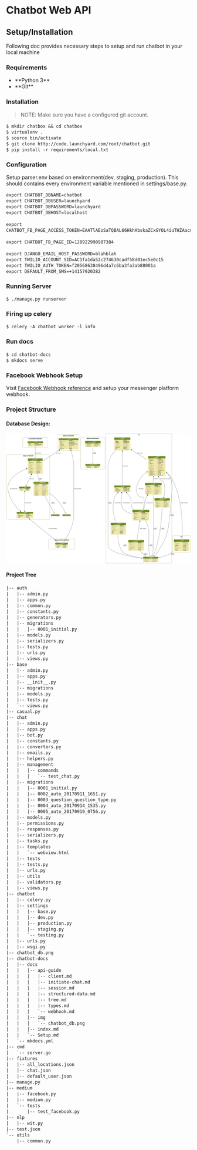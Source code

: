 # Chatbot Web API

## Setup/Installation
Following doc provides necessary steps to setup and run chatbot in your local machine

### Requirements
<ul>
<li>**Python 3**</li>
<li>**Git**</li>
</ul>

### Installation
>NOTE: Make sure you have a configured git account.

```
$ mkdir chatbox && cd chatbox
$ virtualenv .
$ source bin/activate
$ git clone http://code.launchyard.com/root/chatbot.git
$ pip install -r requirements/local.txt
```

### Configuration

Setup parser.env based on environment(dev, staging, production). This should contains every environment variable mentioned in settings/base.py.

```
export CHATBOT_DBNAME=chatbot
export CHATBOT_DBUSER=launchyard
export CHATBOT_DBPASSWORD=launchyard
export CHATBOT_DBHOST=localhost

export CHATBOT_FB_PAGE_ACCESS_TOKEN=EAATlAEoSaTQBAL66HkhAbskaZCxGYOL4iuTHZAacmBQz9hYC924DVOZAZBpPiqaFpkCqjZCMgZB4Ox4oJ4P88jkpZA6buIeonXPAEKTVkZBWMNfXIpWWrH4TLEJ83OJNcIECybY4HUgVVGKPteQqqXQuqlOmEvGcnk73bHXpiFx9wwZDZD

export CHATBOT_FB_PAGE_ID=128922990987384

export DJANGO_EMAIL_HOST_PASSWORD=blahblah
export TWILIO_ACCOUNT_SID=AC1fa1da52c274630cadf58d01ec5e0c15
export TWILIO_AUTH_TOKEN=f20568638496d4a7c6ba3fa3ab88001a
export DEFAULT_FROM_SMS=+14157920382
```

### Running Server 

```
$ ./manage.py runserver
```

### Firing up celery

```
$ celery -A chatbot worker -l info
```

### Run docs

```
$ cd chatbot-docs
$ mkdocs serve
```

### Facebook Webhook Setup

Visit [Facebook Webhook reference](https://developers.facebook.com/docs/messenger-platform/webhook-reference#setup) and setup your messenger platform webhook.

### Project Structure

#### Database Design:

![Chatbot models](img/chatbot_db.png)

#### Project Tree

```
|-- auth
|   |-- admin.py
|   |-- apps.py
|   |-- common.py
|   |-- constants.py
|   |-- generators.py
|   |-- migrations
|   |   |-- 0001_initial.py
|   |-- models.py
|   |-- serializers.py
|   |-- tests.py
|   |-- urls.py
|   |-- views.py
|-- base
|   |-- admin.py
|   |-- apps.py
|   |-- __init__.py
|   |-- migrations
|   |-- models.py
|   |-- tests.py
|   `-- views.py
|-- casual.py
|-- chat
|   |-- admin.py
|   |-- apps.py
|   |-- bot.py
|   |-- constants.py
|   |-- converters.py
|   |-- emails.py
|   |-- helpers.py
|   |-- management
|   |   |-- commands
|   |   |   `-- test_chat.py
|   |-- migrations
|   |   |-- 0001_initial.py
|   |   |-- 0002_auto_20170911_1651.py
|   |   |-- 0003_question_question_type.py
|   |   |-- 0004_auto_20170914_1535.py
|   |   |-- 0005_auto_20170919_0756.py
|   |-- models.py
|   |-- permissions.py
|   |-- responses.py
|   |-- serializers.py
|   |-- tasks.py
|   |-- templates
|   |   `-- webview.html
|   |-- tests
|   |-- tests.py
|   |-- urls.py
|   |-- utils
|   |-- validators.py
|   |-- views.py
|-- chatbot
|   |-- celery.py
|   |-- settings
|   |   |-- base.py
|   |   |-- dev.py
|   |   |-- production.py
|   |   |-- staging.py
|   |   `-- testing.py
|   |-- urls.py
|   |-- wsgi.py
|-- chatbot_db.png
|-- chatbot-docs
|   |-- docs
|   |   |-- api-guide
|   |   |   |-- client.md
|   |   |   |-- initiate-chat.md
|   |   |   |-- session.md
|   |   |   |-- structured-data.md
|   |   |   |-- tree.md
|   |   |   |-- types.md
|   |   |   `-- webhook.md
|   |   |-- img
|   |   |   `-- chatbot_db.png
|   |   |-- index.md
|   |   `-- Setup.md
|   `-- mkdocs.yml
|-- cmd
|   `-- server.go
|-- fixtures
|   |-- all_locations.json
|   |-- chat.json
|   |-- default_user.json
|-- manage.py
|-- medium
|   |-- facebook.py
|   |-- medium.py
|   `-- tests
|       |-- test_facebook.py
|-- nlp
|   |-- wit.py
|-- test.json
`-- utils
    |-- common.py
```
